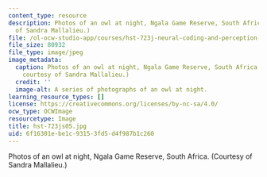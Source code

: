 ```yaml
---
content_type: resource
description: Photos of an owl at night, Ngala Game Reserve, South Africa. (Courtesy
  of Sandra Mallalieu.)
file: /ol-ocw-studio-app/courses/hst-723j-neural-coding-and-perception-of-sound-spring-2005/6f16301ebe1c93153fd5d4f987b1c260_hst-723js05.jpg
file_size: 80932
file_type: image/jpeg
image_metadata:
  caption: Photos of an owl at night, Ngala Game Reserve, South Africa. (Photograph
    courtesy of Sandra Mallalieu.)
  credit: ''
  image-alt: A series of photographs of an owl at night.
learning_resource_types: []
license: https://creativecommons.org/licenses/by-nc-sa/4.0/
ocw_type: OCWImage
resourcetype: Image
title: hst-723js05.jpg
uid: 6f16301e-be1c-9315-3fd5-d4f987b1c260
---
```

Photos of an owl at night, Ngala Game Reserve, South Africa. (Courtesy of Sandra Mallalieu.)